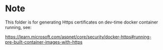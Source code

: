 # Note

This folder is for generating Https certificates on dev-time docker container running, see:

<https://learn.microsoft.com/aspnet/core/security/docker-https#running-pre-built-container-images-with-https>
